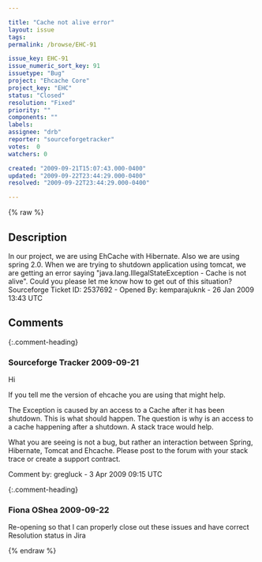 ```yaml
---

title: "Cache not alive error"
layout: issue
tags: 
permalink: /browse/EHC-91

issue_key: EHC-91
issue_numeric_sort_key: 91
issuetype: "Bug"
project: "Ehcache Core"
project_key: "EHC"
status: "Closed"
resolution: "Fixed"
priority: ""
components: ""
labels: 
assignee: "drb"
reporter: "sourceforgetracker"
votes:  0
watchers: 0

created: "2009-09-21T15:07:43.000-0400"
updated: "2009-09-22T23:44:29.000-0400"
resolved: "2009-09-22T23:44:29.000-0400"

---
```




{% raw %}



## Description

<div markdown="1" class="description">

In our project, we are using EhCache with Hibernate. Also we are using spring 2.0. When we are trying to shutdown application using tomcat, we are getting an error saying "java.lang.IllegalStateException - Cache is not alive". Could you please let me know how to get out of this situation?
Sourceforge Ticket ID: 2537692 - Opened By: kemparajuknk - 26 Jan 2009 13:43 UTC

</div>

## Comments


{:.comment-heading}
### **Sourceforge Tracker** <span class="date">2009-09-21</span>

<div markdown="1" class="comment">

Hi

If you tell me the version of ehcache you are using that might help. 

The Exception is caused by an access to a Cache after it has been shutdown. This is what should happen. The question is why is an access to a cache happening after a shutdown. A stack trace would help.

What you are seeing is not a bug, but rather an interaction between Spring, Hibernate, Tomcat and Ehcache. Please post to the forum with your stack trace or create a support contract.


Comment by: gregluck - 3 Apr 2009 09:15 UTC

</div>


{:.comment-heading}
### **Fiona OShea** <span class="date">2009-09-22</span>

<div markdown="1" class="comment">

Re-opening so that I can properly close out these issues and have correct Resolution status in Jira

</div>



{% endraw %}
